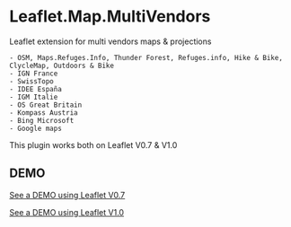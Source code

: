 # Leaflet.Map.MultiVendors
Leaflet extension for multi vendors maps & projections
```
- OSM, Maps.Refuges.Info, Thunder Forest, Refuges.info, Hike & Bike, ClycleMap, Outdoors & Bike
- IGN France
- SwissTopo
- IDEE España
- IGM Italie
- OS Great Britain
- Kompass Austria
- Bing Microsoft
- Google maps
```

This plugin works both on Leaflet V0.7 & V1.0

DEMO
----
[See a DEMO using Leaflet V0.7](http://dominique92.github.io/MyLeaflet/github.com/Dominique92/Leaflet.Map.MultiVendors/)

[See a DEMO using Leaflet V1.0](http://dominique92.github.io/MyLeaflet/github.com/Dominique92/Leaflet.Map.MultiVendors/test/index-v1.0.html)
